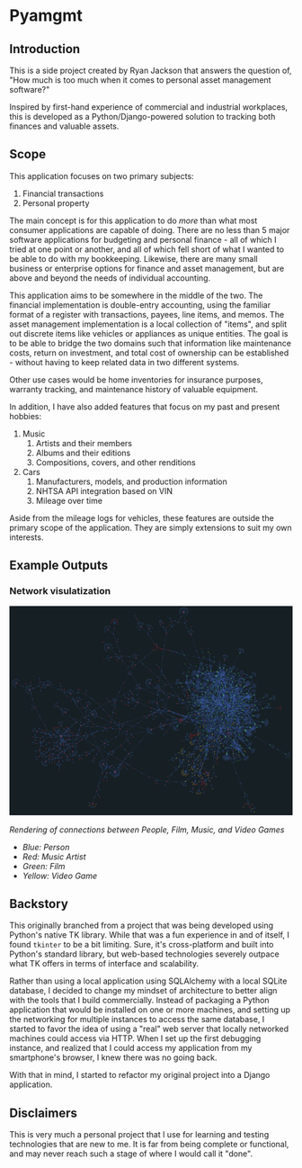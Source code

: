 # Pyamgmt

## Introduction

This is a side project created by Ryan Jackson that answers the question of, "How much is too much when it comes to personal asset management software?"

Inspired by first-hand experience of commercial and industrial workplaces, this is developed as a Python/Django-powered solution to tracking both finances and valuable assets.

## Scope

This application focuses on two primary subjects:

1. Financial transactions
2. Personal property

The main concept is for this application to do *more* than what most consumer applications are capable of doing. There are no less than 5 major software applications for budgeting and personal finance - all of which I tried at one point or another, and all of which fell short of what I wanted to be able to do with my bookkeeping. Likewise, there are many small business or enterprise options for finance and asset management, but are above and beyond the needs of individual accounting.

This application aims to be somewhere in the middle of the two. The financial implementation is double-entry accounting, using the familiar format of a register with transactions, payees, line items, and memos. The asset management implementation is a local collection of "items", and split out discrete items like vehicles or appliances as unique entities. The goal is to be able to bridge the two domains such that information like maintenance costs, return on investment, and total cost of ownership can be established - without having to keep related data in two different systems.

Other use cases would be home inventories for insurance purposes, warranty tracking, and maintenance history of valuable equipment.

In addition, I have also added features that focus on my past and present hobbies:

1. Music
   1. Artists and their members
   2. Albums and their editions
   3. Compositions, covers, and other renditions
2. Cars
   1. Manufacturers, models, and production information
   2. NHTSA API integration based on VIN
   3. Mileage over time

Aside from the mileage logs for vehicles, these features are outside the primary scope of the application. They are simply extensions to suit my own interests.

## Example Outputs

### Network visulatization

![Rendering of connected records, 2024-01-09](app/static/film-games-music--2024-01-09--001.png)

_Rendering of connections between People, Film, Music, and Video Games_

- _Blue: Person_
- _Red: Music Artist_
- _Green: Film_
- _Yellow: Video Game_


## Backstory

This originally branched from a project that was being developed using Python's native TK library. While that was a fun experience in and of itself, I found `tkinter` to be a bit limiting. Sure, it's cross-platform and built into Python's standard library, but web-based technologies severely outpace what TK offers in terms of interface and scalability.

Rather than using a local application using SQLAlchemy with a local SQLite database, I decided to change my mindset of architecture to better align with the tools that I build commercially. Instead of packaging a Python application that would be installed on one or more machines, and setting up the networking for multiple instances to access the same database, I started to favor the idea of using a "real" web server that locally networked machines could access via HTTP. When I set up the first debugging instance, and realized that I could access my application from my smartphone's browser, I knew there was no going back.

With that in mind, I started to refactor my original project into a Django application.

## Disclaimers

This is very much a personal project that I use for learning and testing technologies that are new to me. It is far from being complete or functional, and may never reach such a stage of where I would call it "done".
